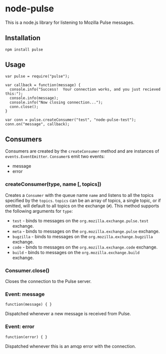 # node-pulse

This is a node.js library for listening to Mozilla Pulse messages.

## Installation

    npm install pulse

## Usage

```
var pulse = require("pulse");

var callback = function(message) {
  console.info("Success!  Your connection works, and you just recieved this:");
  console.info(message);
  console.info("Now closing connection...");
  conn.close();
}

var conn = pulse.createConsumer("test", "node-pulse-test");
conn.on("message", callback);
```

## Consumers

Consumers are created by the `createConsumer` method and are instances of `events.EventEmitter`.  `Consumer`s emit two events:

* message
* error

### createConsumer(type, name [, topics])

Creates a `Consumer` with the queue name `name` and listens to all the topics specified by the `topics`.  `topics` can be an array of topics, a single topic, or if omitted, will default to all topics on the exchange (`#`).  This method supports the following arguments for `type`:

* `test` - binds to messages on the `org.mozilla.exchange.pulse.test` exchange.
* `meta` - binds to messages on the `org.mozilla.exchange.pulse` exchange.
* `bugzilla` - binds to messages on the `org.mozilla.exchange.bugzilla` exchange.
* `code` - binds to messages on the `org.mozilla.exchange.code` exchange.
* `build` - binds to messages on the `org.mozilla.exchange.build` exchange.

### Consumer.close()

Closes the connection to the Pulse server.

### Event: message

`function(message) { }`

Dispatched whenever a new message is received from Pulse.

### Event: error

`function(error) { }`

Dispatched whenever this is an amqp error with the connection.
